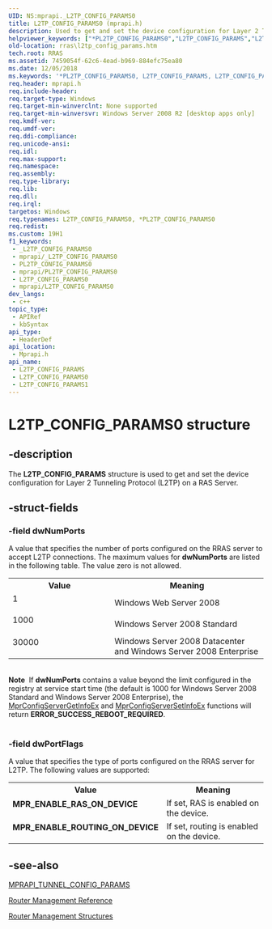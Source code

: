 ```yaml
---
UID: NS:mprapi._L2TP_CONFIG_PARAMS0
title: L2TP_CONFIG_PARAMS0 (mprapi.h)
description: Used to get and set the device configuration for Layer 2 Tunneling Protocol (L2TP) on a RAS Server.
helpviewer_keywords: ["*PL2TP_CONFIG_PARAMS0","L2TP_CONFIG_PARAMS","L2TP_CONFIG_PARAMS structure [RAS]","L2TP_CONFIG_PARAMS0","L2TP_CONFIG_PARAMS1","MPR_ENABLE_RAS_ON_DEVICE","MPR_ENABLE_ROUTING_ON_DEVICE","_L2TP_CONFIG_PARAMS0","_L2TP_CONFIG_PARAMS1","mprapi/L2TP_CONFIG_PARAMS","rras.l2tp_config_params"]
old-location: rras\l2tp_config_params.htm
tech.root: RRAS
ms.assetid: 7459054f-62c6-4ead-b969-884efc75ea80
ms.date: 12/05/2018
ms.keywords: '*PL2TP_CONFIG_PARAMS0, L2TP_CONFIG_PARAMS, L2TP_CONFIG_PARAMS structure [RAS], L2TP_CONFIG_PARAMS0, L2TP_CONFIG_PARAMS1, MPR_ENABLE_RAS_ON_DEVICE, MPR_ENABLE_ROUTING_ON_DEVICE, _L2TP_CONFIG_PARAMS0, _L2TP_CONFIG_PARAMS1, mprapi/L2TP_CONFIG_PARAMS, rras.l2tp_config_params'
req.header: mprapi.h
req.include-header: 
req.target-type: Windows
req.target-min-winverclnt: None supported
req.target-min-winversvr: Windows Server 2008 R2 [desktop apps only]
req.kmdf-ver: 
req.umdf-ver: 
req.ddi-compliance: 
req.unicode-ansi: 
req.idl: 
req.max-support: 
req.namespace: 
req.assembly: 
req.type-library: 
req.lib: 
req.dll: 
req.irql: 
targetos: Windows
req.typenames: L2TP_CONFIG_PARAMS0, *PL2TP_CONFIG_PARAMS0
req.redist: 
ms.custom: 19H1
f1_keywords:
 - _L2TP_CONFIG_PARAMS0
 - mprapi/_L2TP_CONFIG_PARAMS0
 - PL2TP_CONFIG_PARAMS0
 - mprapi/PL2TP_CONFIG_PARAMS0
 - L2TP_CONFIG_PARAMS0
 - mprapi/L2TP_CONFIG_PARAMS0
dev_langs:
 - c++
topic_type:
 - APIRef
 - kbSyntax
api_type:
 - HeaderDef
api_location:
 - Mprapi.h
api_name:
 - L2TP_CONFIG_PARAMS
 - L2TP_CONFIG_PARAMS0
 - L2TP_CONFIG_PARAMS1
---
```


# L2TP_CONFIG_PARAMS0 structure


## -description

The <b>L2TP_CONFIG_PARAMS</b> structure is used to get and set the device configuration for Layer 2 Tunneling Protocol (L2TP) on a RAS Server.

## -struct-fields

### -field dwNumPorts

A value that specifies the number of ports configured on the RRAS server to accept L2TP connections. The maximum values for <b>dwNumPorts</b> are listed in the following table. The value zero is not allowed.

<table>
<tr>
<th>Value</th>
<th>Meaning</th>
</tr>
<tr>
<td width="40%">
<dl>
<dt>1</dt>
</dl>
</td>
<td width="60%">
Windows Web Server 2008

</td>
</tr>
<tr>
<td width="40%">
<dl>
<dt>1000</dt>
</dl>
</td>
<td width="60%">
Windows Server 2008 Standard

</td>
</tr>
<tr>
<td width="40%">
<dl>
<dt>30000</dt>
</dl>
</td>
<td width="60%">
Windows Server 2008 Datacenter and Windows Server 2008 Enterprise

</td>
</tr>
</table>
 

<div class="alert"><b>Note</b>  If <b>dwNumPorts</b> contains a value beyond the limit configured in the registry at service start time (the default is 1000 for Windows Server 2008 Standard and Windows Server 2008 Enterprise), the <a href="/windows/desktop/api/mprapi/nf-mprapi-mprconfigservergetinfoex">MprConfigServerGetInfoEx</a> and <a href="/windows/desktop/api/mprapi/nf-mprapi-mprconfigserversetinfoex">MprConfigServerSetInfoEx</a> functions will return <b>ERROR_SUCCESS_REBOOT_REQUIRED</b>.</div>
<div> </div>

### -field dwPortFlags

A value that specifies the type of ports configured on the  RRAS server for L2TP. The following values are supported:

<table>
<tr>
<th>Value</th>
<th>Meaning</th>
</tr>
<tr>
<td width="40%"><a id="MPR_ENABLE_RAS_ON_DEVICE"></a><a id="mpr_enable_ras_on_device"></a><dl>
<dt><b>MPR_ENABLE_RAS_ON_DEVICE</b></dt>
</dl>
</td>
<td width="60%">
If set, RAS is enabled on the device.

</td>
</tr>
<tr>
<td width="40%"><a id="MPR_ENABLE_ROUTING_ON_DEVICE"></a><a id="mpr_enable_routing_on_device"></a><dl>
<dt><b>MPR_ENABLE_ROUTING_ON_DEVICE</b></dt>
</dl>
</td>
<td width="60%">
If set, routing is enabled on the device.

</td>
</tr>
</table>

## -see-also

<a href="/windows/desktop/api/mprapi/ns-mprapi-mprapi_tunnel_config_params0">MPRAPI_TUNNEL_CONFIG_PARAMS</a>



<a href="/windows/desktop/RRAS/router-management-reference">Router Management Reference</a>



<a href="/windows/desktop/RRAS/router-management-structures">Router Management Structures</a>